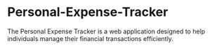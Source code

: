# Personal-Expense-Tracker
The Personal Expense Tracker is a web application designed to help individuals manage their financial transactions efficiently.
